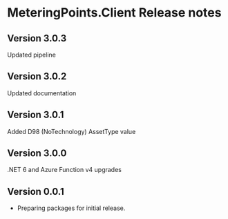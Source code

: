 # MeteringPoints.Client Release notes

## Version 3.0.3

Updated pipeline

## Version 3.0.2

Updated documentation

## Version 3.0.1

Added D98 (NoTechnology) AssetType value

## Version 3.0.0

.NET 6 and Azure Function v4 upgrades

## Version 0.0.1

- Preparing packages for initial release.
